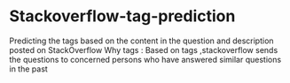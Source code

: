 # Stackoverflow-tag-prediction
Predicting the tags based on the content in the question and description posted on StackOverflow Why tags : Based on tags ,stackoverflow sends the questions to concerned persons who have answered similar questions in the past 
